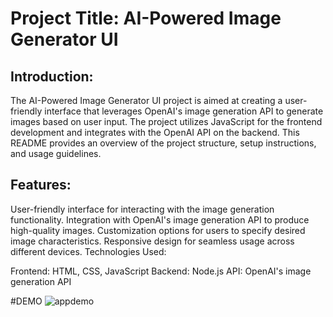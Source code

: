 # Project Title: AI-Powered Image Generator UI

## Introduction:
The AI-Powered Image Generator UI project is aimed at creating a user-friendly interface that leverages OpenAI's image generation API to generate images based on user input. The project utilizes JavaScript for the frontend development and integrates with the OpenAI API on the backend. This README provides an overview of the project structure, setup instructions, and usage guidelines.

## Features:

User-friendly interface for interacting with the image generation functionality.
Integration with OpenAI's image generation API to produce high-quality images.
Customization options for users to specify desired image characteristics.
Responsive design for seamless usage across different devices.
Technologies Used:

Frontend: HTML, CSS, JavaScript
Backend: Node.js
API: OpenAI's image generation API

#DEMO
![appdemo](https://github.com/lovelymandal16/AIImageGenerator/assets/155715221/d3abf93d-2668-47c5-95a0-fd9e9c8cec88)

